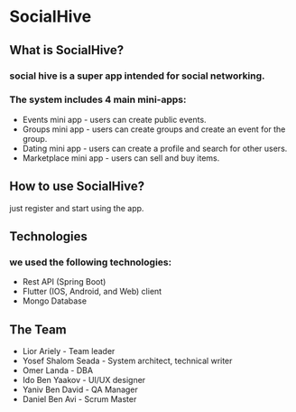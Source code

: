# SocialHive

## What is SocialHive?
### social hive is a super app intended for social networking.
### The system includes 4 main mini-apps:
- Events mini app - users can create public events.
- Groups mini app - users can create groups and create an event for the group.
- Dating mini app - users can create a profile and search for other users.
- Marketplace mini app - users can sell and buy items.
## How to use SocialHive?
just register and start using the app.
## Technologies
### we used the following technologies:
- Rest API (Spring Boot)
- Flutter (IOS, Android, and Web) client
- Mongo Database
## The Team
- Lior Ariely - Team leader
- Yosef Shalom Seada - System architect, technical writer
- Omer Landa - DBA
- Ido Ben Yaakov - UI/UX designer
- Yaniv Ben David - QA Manager
- Daniel Ben Avi - Scrum Master